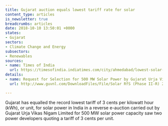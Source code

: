 ```yaml
---
title: Gujarat auction equals lowest tariff rate for solar
content_type: articles
is_newsletter: true
breadcrumbs: articles
date: 2018-10-10 13:50:01 +0000
states:
- Gujarat
sectors:
- Climate Change and Energy
subsectors:
- Renewables
sources:
- name: Times of India
  url: https://timesofindia.indiatimes.com/city/ahmedabad/lowest-solar-power-tariff-bid-at-guvnl/articleshowprint/65848530.cms
details:
- name: Request for Selection for 500 MW Solar Power by Gujarat Urja Vikas Nigam Limited
  url: http://www.guvnl.com/DownloadFiles/File/Solar RfS (Phase II-R) 28_06_2018 Final.pdf

---
```

Gujarat has equalled the record lowest tariff of 3 cents per kilowatt hour (kWh), or unit, for solar power in India in a reverse e-auction carried out by Gujarat Urja Vikas Nigam Limited for 500 MW solar power capacity saw two power developers quoting a tariff of 3 cents per unit. 
